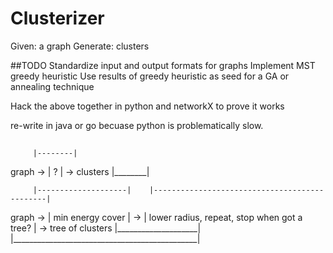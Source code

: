 Clusterizer
==========

Given: a graph 
Generate: clusters

##TODO
Standardize input and output formats for graphs
Implement MST greedy heuristic
Use results of greedy heuristic as seed for a GA or annealing technique

Hack the above together in python and networkX to prove it works

re-write in java or go becuase python is problematically slow.


##
         |--------|
graph -> |   ?    | ->  clusters
         |________|
         
    
         |--------------------|    |----------------------------------------------|
graph -> |  min energy cover  | -> |  lower radius, repeat, stop when got a tree? | ->  tree of clusters
         |____________________|    |______________________________________________| 
        
         
         
